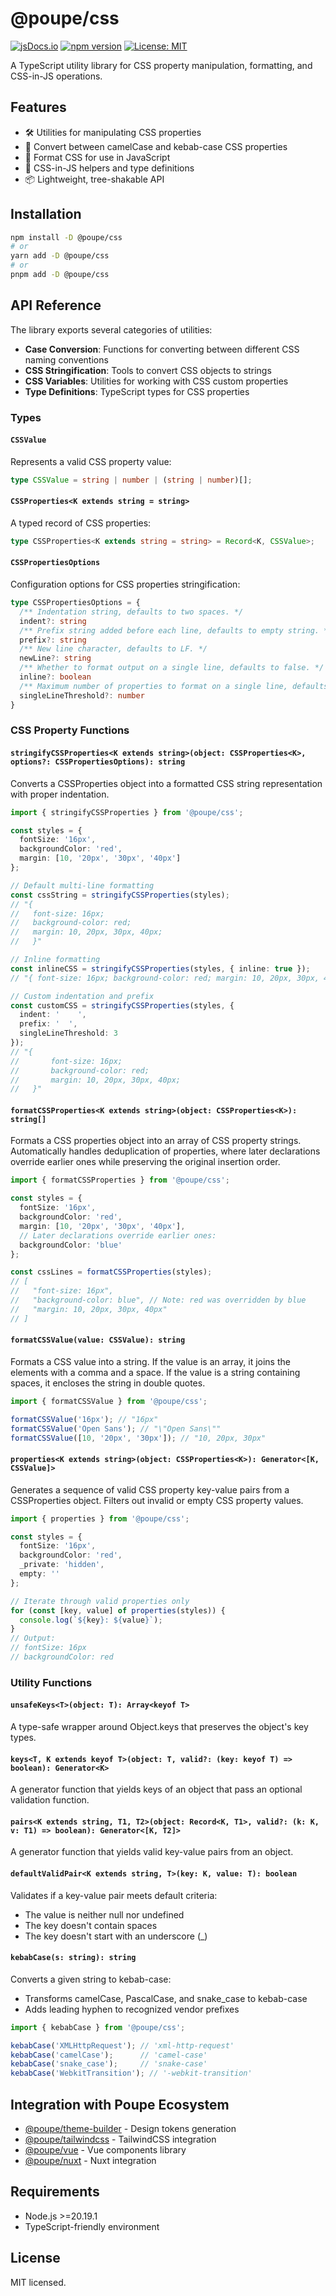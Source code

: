 # @poupe/css

[![jsDocs.io](https://img.shields.io/badge/jsDocs.io-reference-blue)](https://www.jsdocs.io/package/@poupe/css)
[![npm version](https://img.shields.io/npm/v/@poupe/css.svg)](https://www.npmjs.com/package/@poupe/css)
[![License: MIT](https://img.shields.io/badge/License-MIT-blue.svg)](LICENSE)

A TypeScript utility library for CSS property manipulation, formatting, and CSS-in-JS operations.

## Features

- 🛠️ Utilities for manipulating CSS properties
- 🔄 Convert between camelCase and kebab-case CSS properties
- 📝 Format CSS for use in JavaScript
- 🎨 CSS-in-JS helpers and type definitions
- 📦 Lightweight, tree-shakable API

## Installation

```bash
npm install -D @poupe/css
# or
yarn add -D @poupe/css
# or
pnpm add -D @poupe/css
```

## API Reference

The library exports several categories of utilities:

- **Case Conversion**: Functions for converting between different CSS naming conventions
- **CSS Stringification**: Tools to convert CSS objects to strings
- **CSS Variables**: Utilities for working with CSS custom properties
- **Type Definitions**: TypeScript types for CSS properties

### Types

#### `CSSValue`
Represents a valid CSS property value:
```typescript
type CSSValue = string | number | (string | number)[];
```

#### `CSSProperties<K extends string = string>`
A typed record of CSS properties:
```typescript
type CSSProperties<K extends string = string> = Record<K, CSSValue>;
```

#### `CSSPropertiesOptions`
Configuration options for CSS properties stringification:
```typescript
type CSSPropertiesOptions = {
  /** Indentation string, defaults to two spaces. */
  indent?: string
  /** Prefix string added before each line, defaults to empty string. */
  prefix?: string
  /** New line character, defaults to LF. */
  newLine?: string
  /** Whether to format output on a single line, defaults to false. */
  inline?: boolean
  /** Maximum number of properties to format on a single line, defaults to 1. */
  singleLineThreshold?: number
}
```

### CSS Property Functions

#### `stringifyCSSProperties<K extends string>(object: CSSProperties<K>, options?: CSSPropertiesOptions): string`
Converts a CSSProperties object into a formatted CSS string representation with proper indentation.

```typescript
import { stringifyCSSProperties } from '@poupe/css';

const styles = {
  fontSize: '16px',
  backgroundColor: 'red',
  margin: [10, '20px', '30px', '40px']
};

// Default multi-line formatting
const cssString = stringifyCSSProperties(styles);
// "{
//   font-size: 16px;
//   background-color: red;
//   margin: 10, 20px, 30px, 40px;
//   }"

// Inline formatting
const inlineCSS = stringifyCSSProperties(styles, { inline: true });
// "{ font-size: 16px; background-color: red; margin: 10, 20px, 30px, 40px }"

// Custom indentation and prefix
const customCSS = stringifyCSSProperties(styles, {
  indent: '    ',
  prefix: '  ',
  singleLineThreshold: 3
});
// "{
//       font-size: 16px;
//       background-color: red;
//       margin: 10, 20px, 30px, 40px;
//   }"
```

#### `formatCSSProperties<K extends string>(object: CSSProperties<K>): string[]`
Formats a CSS properties object into an array of CSS property strings. Automatically handles deduplication of
properties, where later declarations override earlier ones while preserving the original insertion order.

```typescript
import { formatCSSProperties } from '@poupe/css';

const styles = {
  fontSize: '16px',
  backgroundColor: 'red',
  margin: [10, '20px', '30px', '40px'],
  // Later declarations override earlier ones:
  backgroundColor: 'blue'
};

const cssLines = formatCSSProperties(styles);
// [
//   "font-size: 16px",
//   "background-color: blue", // Note: red was overridden by blue
//   "margin: 10, 20px, 30px, 40px"
// ]
```

#### `formatCSSValue(value: CSSValue): string`
Formats a CSS value into a string. If the value is an array, it joins the elements with a comma and a space.
If the value is a string containing spaces, it encloses the string in double quotes.

```typescript
import { formatCSSValue } from '@poupe/css';

formatCSSValue('16px'); // "16px"
formatCSSValue('Open Sans'); // "\"Open Sans\""
formatCSSValue([10, '20px', '30px']); // "10, 20px, 30px"
```

#### `properties<K extends string>(object: CSSProperties<K>): Generator<[K, CSSValue]>`
Generates a sequence of valid CSS property key-value pairs from a CSSProperties object.
Filters out invalid or empty CSS property values.

```typescript
import { properties } from '@poupe/css';

const styles = {
  fontSize: '16px',
  backgroundColor: 'red',
  _private: 'hidden',
  empty: ''
};

// Iterate through valid properties only
for (const [key, value] of properties(styles)) {
  console.log(`${key}: ${value}`);
}
// Output:
// fontSize: 16px
// backgroundColor: red
```

### Utility Functions

#### `unsafeKeys<T>(object: T): Array<keyof T>`
A type-safe wrapper around Object.keys that preserves the object's key types.

#### `keys<T, K extends keyof T>(object: T, valid?: (key: keyof T) => boolean): Generator<K>`
A generator function that yields keys of an object that pass an optional validation function.

#### `pairs<K extends string, T1, T2>(object: Record<K, T1>, valid?: (k: K, v: T1) => boolean): Generator<[K, T2]>`
A generator function that yields valid key-value pairs from an object.

#### `defaultValidPair<K extends string, T>(key: K, value: T): boolean`
Validates if a key-value pair meets default criteria:
- The value is neither null nor undefined
- The key doesn't contain spaces
- The key doesn't start with an underscore (_)

#### `kebabCase(s: string): string`
Converts a given string to kebab-case:
- Transforms camelCase, PascalCase, and snake_case to kebab-case
- Adds leading hyphen to recognized vendor prefixes

```typescript
import { kebabCase } from '@poupe/css';

kebabCase('XMLHttpRequest'); // 'xml-http-request'
kebabCase('camelCase');      // 'camel-case'
kebabCase('snake_case');     // 'snake-case'
kebabCase('WebkitTransition'); // '-webkit-transition'
```

## Integration with Poupe Ecosystem

- [@poupe/theme-builder](../@poupe-theme-builder) - Design tokens generation
- [@poupe/tailwindcss](../@poupe-tailwindcss) - TailwindCSS integration
- [@poupe/vue](../@poupe-vue) - Vue components library
- [@poupe/nuxt](../@poupe-nuxt) - Nuxt integration

## Requirements

- Node.js >=20.19.1
- TypeScript-friendly environment

## License

MIT licensed.
